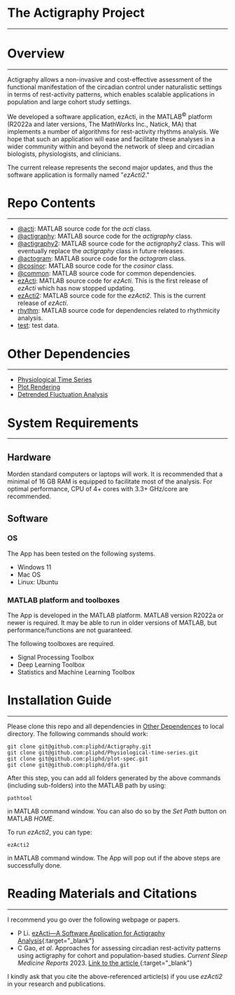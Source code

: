 # The Actigraphy Project
---

# Overview
---

Actigraphy allows a non-invasive and cost-effective assessment of the functional manifestation of the circadian control under naturalistic settings in terms of rest-activity patterns, which enables scalable applications in population and large cohort study settings.

We developed a software application, ezActi, in the MATLAB<sup>&copy;</sup> platform (R2022a and later versions, The MathWorks Inc., Natick, MA) that implements a number of algorithms for rest-activity rhythms analysis. We hope that such an application will ease and facilitate these analyses in a wider community within and beyond the network of sleep and circadian biologists, physiologists, and clinicians.

The current release represents the second major updates, and thus the software application is formally named "*ezActi2*."

# Repo Contents
---

- [@acti](./@acti): MATLAB source code for the *acti* class.
- [@actigraphy](./@actigraphy): MATLAB source code for the *actigraphy* class.
- [@actigraphy2](./@actigraphy2): MATLAB source code for the *actigraphy2* class. This will eventually replace the *actigraphy* class in future releases.
- [@actogram](./@actogram): MATLAB source code for the *actogram* class.
- [@cosinor](./@cosinor): MATLAB source code for the *cosinor* class.
- [@common](./common): MATLAB source code for common dependencies.
- [ezActi](./ezActi): MATLAB source code for *ezActi*. This is the first release of *ezActi* which has now stopped updating.
- [ezActi2](./ezActi2): MATLAB source code for the *ezActi2*. This is the current release of *ezActi*.
- [rhythm](./rhythm): MATLAB source code for dependencies related to rhythmicity analysis.
- [test](./test): test data.

# Other Dependencies
---

- [Physiological Time Series](../Physiological-time-series)
- [Plot Rendering](../plot-spec)
- [Detrended Fluctuation Analysis](../dfa)

# System Requirements
---

## Hardware

Morden standard computers or laptops will work. It is recommended that a minimal of 16 GB RAM is equipped to facilitate most of the analysis. For optimal performance, CPU of 4+ cores with 3.3+ GHz/core are recommended.

## Software

### OS

The App has been tested on the following systems.
- Windows 11
- Mac OS
- Linux: Ubuntu

### MATLAB platform and toolboxes

The App is developed in the MATLAB platform. MATLAB version R2022a or newer is required. It may be able to run in older versions of MATLAB, but performance/functions are not guaranteed.

The following toolboxes are required.

- Signal Processing Toolbox
- Deep Learning Toolbox
- Statistics and Machine Learning Toolbox

# Installation Guide
---

Please clone this repo and all dependencies in [Other Dependences](#other-dependences) to local directory. The following commands should work:

```
git clone git@github.com:pliphd/Actigraphy.git
git clone git@github.com:pliphd/Physiological-time-series.git
git clone git@github.com:pliphd/plot-spec.git
git clone git@github.com:pliphd/dfa.git
```

After this step, you can add all folders generated by the above commands (including sub-folders) into the MATLAB path by using:

```
pathtool
```

in MATLAB command window. You can also do so by the *Set Path* button on MATLAB *HOME*.

To run *ezActi2*, you can type:

```
ezActi2
```

in MATLAB command window. The App will pop out if the above steps are successfully done.

# Reading Materials and Citations
---

I recommend you go over the following webpage or papers.

- P Li. [ezActi—A Software Application for Actigraphy Analysis](https://pliphd.github.io/resources/EzActi-A-Software-Application-for-Actigraphy-Analysis/){:target="_blank"}
- C Gao, *et al*. Approaches for assessing circadian rest-activity patterns using actigraphy for cohort and population-based studies. *Current Sleep Medicine Reports* 2023. [Link to the article <i class="bi bi-file-pdf"></i>](https://doi.org/10.1007/s40675-023-00267-4){:target="_blank"}

I kindly ask that you cite the above-referenced article(s) if you use *ezActi2* in your research and publications.